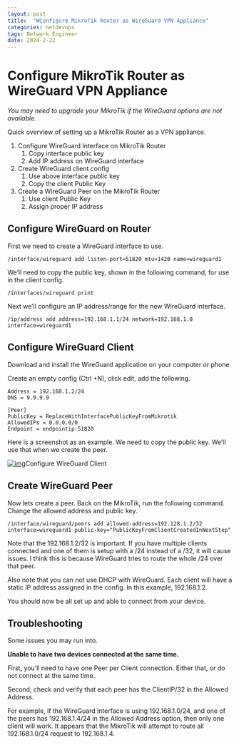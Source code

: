 ```yaml
---
layout: post
title:  "WConfigure MikroTik Router as WireGuard VPN Appliance"
categories: netdevops
tags: Network Engineer
date: 2024-2-22
---
```


# Configure MikroTik Router as WireGuard VPN Appliance

*You may need to upgrade your MikroTik if the WireGuard options are not available.*

Quick overview of setting up a MikroTik Router as a VPN appliance.

1. Configure WireGuard Interface on MikroTik Router
   1. Copy interface public key
   2. Add IP address on WireGuard interface
2. Create WireGuard client config
   1. Use above interface public key
   2. Copy the client Public Key
3. Create a WireGuard Peer on the MikroTik Router
   1. Use client Public Key
   2. Assign proper IP address



## Configure WireGuard on Router

First we need to create a WireGuard interface to use.

```
/interface/wireguard add listen-port=51820 mtu=1420 name=wireguard1
```

We’ll need to copy the public key, shown in the following command, for use in the client config.

```
/interfaces/wireguard print
```

Next we’ll configure an IP address/range for the new WireGuard interface.

```
/ip/address add address=192.168.1.1/24 network=192.168.1.0 interface=wireguard1
```

## Configure WireGuard Client

Download and install the WireGuard application on your computer or phone.

Create an empty config (Ctrl +N), click edit, add the following.

```
Address = 192.168.1.2/24
DNS = 9.9.9.9

[Peer]
PublicKey = ReplaceWithInterfacePublicKeyFromMikrotik
AllowedIPs = 0.0.0.0/0
Endpoint = endpointip:51820
```

Here is a screenshot as an example. We need to copy the public key. We’ll use that when we create the peer.

[![img](https://www.incredigeek.com/home/wp-content/uploads/2022/07/image-1.png)](https://www.incredigeek.com/home/wp-content/uploads/2022/07/image-1.png)Configure WireGuard Client



## Create WireGuard Peer

Now lets create a peer. Back on the MikroTik, run the following command. Change the allowed address and public key.

```
/interface/wireguard/peers add allowed-address=192.128.1.2/32 interface=wireguard1 public-key="PublicKeyFromClientCreatedInNextStep"
```

Note that the 192.168.1.2/32 is important. If you have multiple clients connected and one of them is setup with a /24 instead of a /32, it will cause issues. I think this is because WireGuard tries to route the whole /24 over that peer.

Also note that you can not use DHCP with WireGuard. Each client will have a static IP address assigned in the config. In this example, 192.168.1.2.



You should now be all set up and able to connect from your device.



## Troubleshooting

Some issues you may run into.

**Unable to have two devices connected at the same time.**

First, you’ll need to have one Peer per Client connection. Either that, or do not connect at the same time.

Second, check and verify that each peer has the ClientIP/32 in the Allowed Address.

For example, if the WireGuard interface is using 192.168.1.0/24, and one of the peers has 192.168.1.4/24 in the Allowed Address option, then only one client will work. It appears that the MikroTik will attempt to route all 192.168.1.0/24 request to 192.168.1.4.
